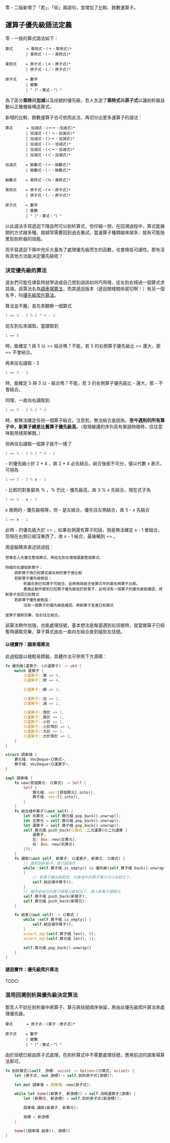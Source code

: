 零・二版新增了「若」、「術」兩語句，並增加了比較、餘數運算子。

## 運算子優先級語法定義

零・一版的算式語法如下：

```語法
算式      = 乘除式・(＋・乘除式)*
         | 乘除式・(－・乘除式)*

乘除式    = 原子式・(＊・原子式)*
         | 原子式・(／・原子式)*

原子式    = 數字
         | 變數
         | "（"・算式・"）"
```

為了區分**乘除**與**加減**以及括號的優先級，吾人生造了**乘除式**與**原子式**以讓剖析器自動以正確層級構造算式。

新增的比較、餘數運算子也可依照此法，再切分出更多運算子的語法：

```語法
算式      = 加減式・(＝＝・加減式)*
         | 加減式・(！＝・加減式)*
         | 加減式・(＞＝・加減式)*
         | 加減式・(＞・加減式)*
         | 加減式・(＜＝・加減式)*
         | 加減式・(＜・加減式)*

加減式    = 餘數式・(＋・餘數式)*
         | 餘數式・(－・餘數式)*

餘數式    = 乘除式・(％・乘除式)*

乘除式    = 原子式・(＊・原子式)*
         | 原子式・(／・原子式)*

原子式    = 數字
         | 變數
         | "（"・算式・"）"
```

以此語法手寫遞迴下降自然可以剖析算式，但仔細一想，在回溯過程中，算式能展開的方式越多種，就越常需要回到過去重試，當運算子種類越來越多，就有可能拖累到剖析器的效能。

而手寫遞迴下降中充斥大量為了處理優先級而生的函數，也會降低可讀性。那有沒有其他方法能決定優先級呢？

### 決定優先級的算法

道友們可能在煉氣時就學過或自己想到過該如何巧用棧，從左到右掃過一個算式求其值。該算法名為[調車場算法](https://en.wikipedia.org/wiki/Shunting_yard_algorithm)，而其遞迴版本（遞迴跟棧關係密切啊！）有另一個名字，叫[優先級爬升算法](https://en.wikipedia.org/wiki/Operator-precedence_parser)。

算法並不難，首先來觀察一個算式
```c
1 == 5 - 3 % 2 * 4 - 1
```
從左到右來讀取，當讀取到
```c
1 == 5
```
時，能確定 1 與 5 以 == 結合嗎？不能，若 5 的右側算子優先級比 == 還大，那 == 不會結合。

再來往右讀取 - 3
```c
1 == 5 - 3
```
時，能確定 5 與 3 以 - 結合嗎？不能，若 3 的右側算子優先級比 - 還大，那 - 不會結合。

同理，一直向右讀取到
```c
1 == 5 - 3 % 2 * 4
```
時，都無法確定任何一個算子結合，注意到，無法結合是因為，**至今遇到的所有算子中，新算子總是比舊算子優先級高**。（發現維護的序列具有單調特徵時，往往意味能用棧來解題。）

但再往右讀取一個算子就不一樣了
```c
1 == 5 - 3 % 2 * 4 - 1
```
\- 的優先級小於 2 * 4 ，故 2 * 4 必先結合。結合後密不可分，僅以代數 x 表示，可視為
```c
1 == 5 - 3 % x - 1
```
\- 比較的對象變為 % ，% 仍比 - 優先級高，故 3 % x 先結合，現在式子為
```c
1 == 5 - x - 1
```
x 兩側的 - 優先級相等，但 - 是左結合，優先往左側結合，故 5 - x 先結合
```c
1 == x - 1
```
此時 - 的優先級大於 == ，如果右側還有算子的話，倒是無法確定 x - 1 會結合，但現在右側已經沒東西了，故 x - 1 結合，最後輪到 == 。

用虛擬碼來表述該過程：

```虛擬
想像吾人先蓋住整個算式，再從左到右慢慢展露整個算式。

持續向右讀取新算子：
    將新算子與已知算式最右側的算子做比較
    若新算子優先級較低：
        則最右側已知算子可結合，此時再與結合後算式中的最右側算子比較。
        重複此動作直到已知算子優先級低於新算子，此時沒有一個算子的優先級能確認，將新算子丟回已知算式
    若新算子優先級較高：
        沒有一個算子的優先級能確認，將新算子丟進已知算式

當算子讀取完畢，從右往左結合。
```
該算法稍作加強，也能處理括號，基本想法是每當遇到右括號時，就當做算子已經暫時讀取完畢，算子算式由右一直向左結合直到碰到左括號。

#### 以棧實作：調車場算法
此過程能以棧輕易模擬，具體作法可參照下方源碼：

```rust
fn 優先級(運算子: &Ｏ運算子) -> u64 {
    match 運算子 {
        Ｏ運算子::乘 => 4,
        Ｏ運算子::除 => 4,

        Ｏ運算子::餘 => 3,

        Ｏ運算子::加 => 2,
        Ｏ運算子::減 => 2,

        Ｏ運算子::等於 => 1,
        Ｏ運算子::異於 => 1,
        Ｏ運算子::小於 => 1,
        Ｏ運算子::小於等於 => 1,
        Ｏ運算子::大於 => 1,
        Ｏ運算子::大於等於 => 1,
    }
}

struct 調車場 {
    算元棧: VecDeque<Ｏ算式>,
    算子棧: VecDeque<Ｏ運算子>,
}

impl 調車場 {
    fn new(首個算元: Ｏ算式) -> Self {
        Self {
            算元棧: vec![首個算元].into(),
            算子棧: vec![].into(),
        }
    }
    fn 結合棧中算子(&mut self) {
        let 右算元 = self.算元棧.pop_back().unwrap();
        let 左算元 = self.算元棧.pop_back().unwrap();
        let 運算子 = self.算子棧.pop_back().unwrap();
        self.算元棧.push_back(Ｏ算式::二元運算(Ｏ二元運算 {
            運算子,
            左: Box::new(左算元),
            右: Box::new(右算元),
        }));
    }
    fn 讀取(&mut self, 新算子: Ｏ運算子, 新算元: Ｏ算式) {
        // 讀取到新算子，進行棧操作
        while !self.算子棧.is_empty() && 優先級(self.算子棧.back().unwrap()) >= 優先級(&新算子)
        {
            // 新算子優先級較低，代表棧中的算子算元可以先結合了。
            self.結合棧中算子();
        }
        // 棧中能結合的算子跟算元都結合了，推入新算子跟算元
        self.算子棧.push_back(新算子);
        self.算元棧.push_back(新算元);
    }

    fn 結束(&mut self) -> Ｏ算式 {
        while !self.算子棧.is_empty() {
            self.結合棧中算子();
        }
        assert_eq!(self.算子棧.len(), 0);
        assert_eq!(self.算元棧.len(), 1);

        self.算元棧.pop_back().unwrap()
    }
}

```

#### 遞迴實作：優先級爬升算法
TODO:


### 混用回溯剖析與優先級決定算法

那吾人不妨在剖析器中將算子、算元與括號順序保留，再由此優先級爬升算法來處理優先級。

```語法
算式      = 原子式・(算子・原子式)*

原子式    = 數字
         | 變數
         | "（"・算式・"）"
```

由於括號已經由原子式處理，在剖析算式中不需要處理括號，應用前述的調車場算法即可。

```rust
fn 剖析算式(&self, 游標: usize) -> Option<(Ｏ算式, usize)> {
    let (原子式, mut 游標) = self.剖析原子式(游標)?;

    let mut 調車場 = 調車場::new(原子式);

    while let Some((新算子, 新游標)) = self.消耗運算子(游標) {
        let (新算元, 新游標) = self.剖析原子式(新游標)?;

        調車場.讀取(新算子, 新算元);

        游標 = 新游標
    }

    Some((調車場.結束(), 游標))
}
```